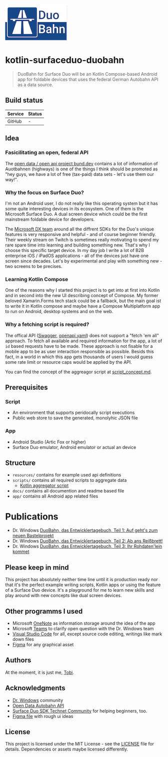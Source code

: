 ![DuoBahn Logo](docs/logo.png)

# kotlin-surfaceduo-duobahn
> DuoBahn for Surface Duo will be an Kotlin Compose-based Android app for foldable devices that uses the federal German Autobahn API as a data source.

## Build status

|Service|Status|
|-------|------|
|GitHub| - |

## Idea

### Fasicilitating an open, federal API
The [open data / open api project bund.dev](https://autobahn.api.bund.dev) contains a lot of information of Auotbahnen (highways) is one of the things I think should be promoted as "hey guys, we have a lot of free (tax-paid) data sets - let's use them our way!".

### Why the focus on Surface Duo?
I'm not an Android user, I do not really like this operating system but it has some quite interesting devices in its ecosystem. One of them is the Microsoft Surface Duo. A dual screen device which could be the first mainstream foldable device for developers. 

The [Microsoft DX team](https://techcommunity.microsoft.com/t5/surface-duo-sdk/bd-p/SurfaceDuoSDK) around all the diffrent SDKs for the Duo's unique features is very responsive and helpful - and of course beginner friendly. Their weekly stream on Twitch is sometimes really motivating to spend my rare spare time into learning and building something new. That's why I choose this specific target device. In my day job I write a lot of B2B enterprise iOS / iPadOS applications - all of the devices just have one screen since decades. Let's by experimental and play with something new - two screens to be precises.

### Learning Kotlin Compose
One of the reasons why I started this project is to get into at first into Kotlin and in second into the new UI describing concept of Compose. My former beloved Xamarin.Forms tech stack could be a fallback, but the main goal ist to write it in Kotlin compose and maybe have a Compose Multiplatform app to run on Android, desktop systems and on the web.

### Why a fetching script is required?
The offical API ([Swagger](https://autobahn.api.bund.dev), [openapi.yaml](https://autobahn.api.bund.dev/openapi.yaml)) does not support a "fetch 'em all" approach. To fetch all available and required information for the app, a lot of `id` based requests have to be made. These approach is not fisable for a mobile app to be as user interaction responsible as possible. Besids this fact, in a world in which this app gets thousands of users I would guess some rate limit or resource caps would be applied by the API.

You can find the concept of the aggreagor script at [script_concept.md](https://github.com/tscholze/kotlin-surfaceduo-duobahn/blob/main/resources/script_concept.md).

## Prerequisites

### Script
* An environment that supports peridocally script executions
* Public web store to save the generated, monolyhic JSON file

### App
* Android Studio (Artic Fox or higher)
* Surface Duo emulator, Android emulator or actual an device

## Structure
* `resources/` contains for example used api definitions
* `scripts/` contains all required scripts to aggregate data
  * [Kotlin aggregator script](https://github.com/tscholze/kotlin-aggregator-script-duobahn)
* `docs/` contains all documention and readme based file
* `app/` contains all Android app related files

# Publications
- Dr. Windows [DuoBahn, das Entwicklertagebuch, Teil 1: Auf geht's zum neuen Bastelprojekt](https://www.drwindows.de/news/auf-zu-unseren-neuen-surface-duo-app-duobahn-teil-1)
- Dr. Windows [DuoBahn, das Entwicklertagebuch, Teil 2: Ab ans Reißbrett!](https://www.drwindows.de/news/duobahn-das-entwicklertagebuch-teil-2-ab-ans-reissbrett)
- Dr. Windows [DuoBahn, das Entwicklertagebuch, Teil 3: Ihr Rohdaten'lein kommet](https://www.drwindows.de/news/duobahn-das-entwicklertagebuch-teil-3-ihr-rohdatenlein-kommet)
## Please keep in mind
This project has absolutely neither time line until it is production ready nor that it's the perfect example writing scripts, Kotlin apps or using the feature of a Surface Duo device. It's a playground for me to learn new skills and play around with new concepts like dual screen devices.

## Other programms I used
- Microsoft [OneNote](https://www.onenote.com/) as information storage around the idea of the app
- Microsoft [Teams](https://products.office.com/en-US/microsoft-teams/group-chat-software) to clarify open question with the Dr. Windows team
- [Visual Studio Code](https://code.visualstudio.com/) for all, except source code editing, writings like mark down files
- [Figma](https://figma.com) for any graphical asset

## Authors

At the moment, it is just me, [Tobi]([https://tscholze.github.io).

## Acknowledgments

* [Dr. Windows](https://drwindows.de) community
* [Open Data Autobahn API](https://autobahn.api.bund.dev/)
* [Surface Duo SDK Technet Community](https://techcommunity.microsoft.com/t5/surface-duo-sdk/bd-p/SurfaceDuoSDK) for helping beginners, too.
* [Figma file](https://www.figma.com/file/0FmgLalxKVoayn4bwRcqVx/autobahn?node-id=0%3A1) with rough ui ideas

## License

This project is licensed under the MIT License - see the [LICENSE](LICENSE) file for details.
Dependencies or assets maybe licensed differently.
